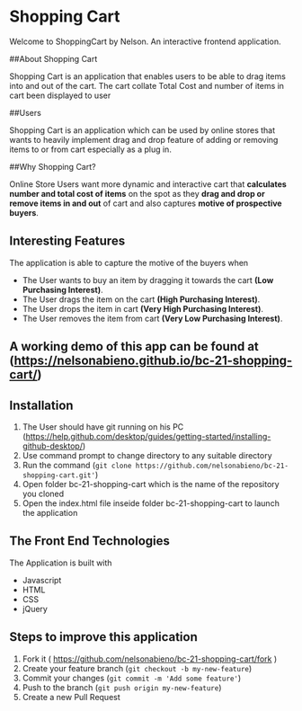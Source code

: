 # Shopping Cart


Welcome to ShoppingCart by Nelson. An interactive frontend application.

##About Shopping Cart

Shopping Cart is an application that enables users to be able to drag items into and out of the cart.
The cart collate Total Cost and number of items in cart been displayed to user

##Users

Shopping Cart is an application which can be used by online stores that wants to heavily implement drag and drop feature of adding or removing items to or from cart especially as a plug in.

##Why Shopping Cart?

Online Store Users want more dynamic and interactive cart that **calculates number and total cost of items** on the spot as they **drag and drop or remove items in and out** of cart and also captures **motive of prospective buyers**.

## Interesting Features

The application is able to capture the motive of the buyers when
*   The User wants to buy an item by dragging it towards the cart **(Low Purchasing Interest)**.
*   The User drags the item on the cart **(High Purchasing Interest)**.
*   The User drops the item in cart **(Very High Purchasing Interest)**.
*   The User removes the item from cart **(Very Low Purchasing Interest)**.


## A working demo of this app can be found at (https://nelsonabieno.github.io/bc-21-shopping-cart/)

## Installation

1. The User should have git running on his PC  (https://help.github.com/desktop/guides/getting-started/installing-github-desktop/)
2. Use command prompt to change directory to any suitable directory  
3. Run the command  (`git clone https://github.com/nelsonabieno/bc-21-shopping-cart.git'`)
4. Open folder bc-21-shopping-cart which is the name of the repository you cloned
5. Open the index.html file inseide folder bc-21-shopping-cart to launch the application


## The Front End Technologies 

The Application is built with

* Javascript
* HTML
* CSS
* jQuery

## Steps to improve this application

1. Fork it ( https://github.com/nelsonabieno/bc-21-shopping-cart/fork )
2. Create your feature branch (`git checkout -b my-new-feature`)
3. Commit your changes (`git commit -m 'Add some feature'`)
4. Push to the branch (`git push origin my-new-feature`)
5. Create a new Pull Request

